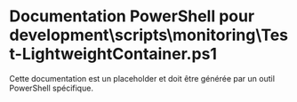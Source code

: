 # Documentation PowerShell pour development\scripts\monitoring\Test-LightweightContainer.ps1

Cette documentation est un placeholder et doit être générée par un outil PowerShell spécifique.
